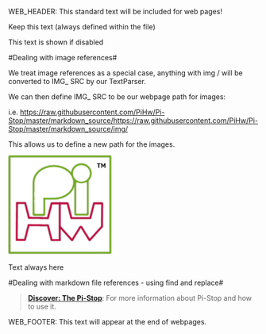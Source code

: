 WEB_HEADER: This standard text will be included for web pages!





<!--This is a standard comment-->







Keep this text (always defined within the file)





This text is shown if disabled



#Dealing with image references#

We treat image references as a special case, anything with img / will be converted to IMG_ SRC by our TextParser.

We can then define IMG_ SRC to be our webpage path for images:

i.e. https://raw.githubusercontent.com/PiHw/Pi-Stop/master/markdown_source/https://raw.githubusercontent.com/PiHw/Pi-Stop/master/markdown_source/img/

This allows us to define a new path for the images.

<img src="https://raw.githubusercontent.com/PiHw/Pi-Stop/master/markdown_source/img/pihwlogotm.png" height=200 /> 



Text always here





#Dealing with markdown file references - using find and replace#

> [**Discover: The Pi-Stop**](Discover-PiStop.md): For more information about Pi-Stop and how to use it.



WEB_FOOTER: This text will appear at the end of webpages.






